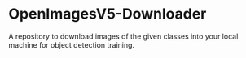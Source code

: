 # OpenImagesV5-Downloader
A repository to download images of the given classes into your local machine for object detection training.
